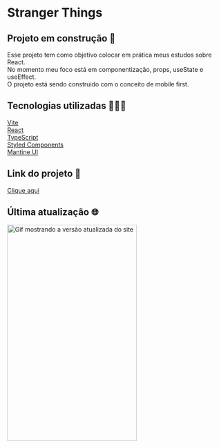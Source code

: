 # Stranger Things

## Projeto em construção 🔨

Esse projeto tem como objetivo colocar em prática meus estudos sobre React.
<br/>
No momento meu foco está em componentização, props, useState e useEffect.
<br/>
O projeto está sendo construido com o conceito de mobile first.

## Tecnologias utilizadas 👩🏽‍💻

<a href="https://vitejs.dev/">Vite</a>
<br/>
<a href="https://react.dev/">React</a>
<br/>
<a href="https://www.typescriptlang.org/">TypeScript</a>
<br/>
<a href="https://styled-components.com/">Styled Components</a>
<br/>
<a href="https://mantine.dev/">Mantine UI</a>

## Link do projeto 🔗
<a href="https://stranger-things-sable.vercel.app/">Clique aqui</a>

## Última atualização 🌐
<p style="align=center">
    <img src="./public/img/siteVideo.gif" alt="Gif mostrando a versão atualizada do site" style="width: 300px; height: 500">
</p>


